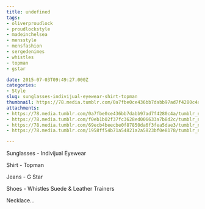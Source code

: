 ```yaml
---
title: undefined
tags:
- oliverproudlock
- proudlockstyle
- madeinchelsea
- mensstyle
- mensfashion
- sergedenimes
- whistles
- topman
- gstar

date: 2015-07-03T09:49:27.000Z
categories:
- Style
slug: sunglasses-indivijual-eyewear-shirt-topman
thumbnail: https://78.media.tumblr.com/0a7fbe0ce436bb7dabb97ad7f4280c4a/tumblr_nqwomf6dSH1rhrm24o1_540.jpg
attachments:
- https://78.media.tumblr.com/0a7fbe0ce436bb7dabb97ad7f4280c4a/tumblr_nqwomf6dSH1rhrm24o1_1280.jpg
- https://78.media.tumblr.com/f0eb1b02f37fc3628ed006633a7b8d2c/tumblr_nqwomf6dSH1rhrm24o2_1280.jpg
- https://78.media.tumblr.com/69ecb4beecbe0f87850da6f3fea5dae3/tumblr_nqwomf6dSH1rhrm24o4_1280.jpg
- https://78.media.tumblr.com/1958ff54b71a54821a2a5823bf0e8178/tumblr_nqwomf6dSH1rhrm24o3_1280.jpg

---
```


Sunglasses - Indivijual Eyewear 

  Shirt - Topman 

  Jeans - G Star 

  Shoes - Whistles Suede & Leather Trainers 

  Necklace...
